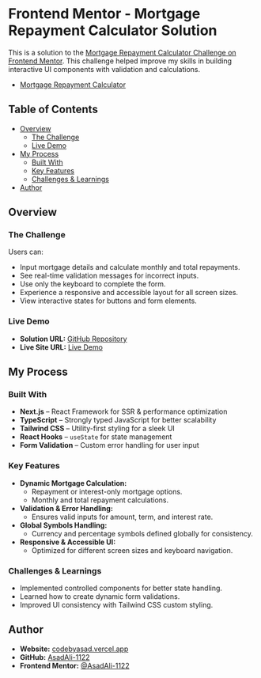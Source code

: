 # Frontend Mentor - Mortgage Repayment Calculator Solution

This is a solution to the [Mortgage Repayment Calculator Challenge on Frontend Mentor](https://www.frontendmentor.io/challenges/mortgage-repayment-calculator-Galx1LXK73). This challenge helped improve my skills in building interactive UI components with validation and calculations.

- [Mortgage Repayment Calculator](public/images/mortgage-repayment-calculator.png)

## Table of Contents

- [Overview](#overview)
  - [The Challenge](#the-challenge)
  - [Live Demo](#live-demo)
- [My Process](#my-process)
  - [Built With](#built-with)
  - [Key Features](#key-features)
  - [Challenges & Learnings](#challenges--learnings)
- [Author](#author)

## Overview

### The Challenge

Users can:

- Input mortgage details and calculate monthly and total repayments.
- See real-time validation messages for incorrect inputs.
- Use only the keyboard to complete the form.
- Experience a responsive and accessible layout for all screen sizes.
- View interactive states for buttons and form elements.

### Live Demo

- **Solution URL:** [GitHub Repository](https://github.com/AsadAli-1122/mortgage-calculator)
- **Live Site URL:** [Live Demo](https://mortgage-calculator-sooty-five.vercel.app/)

## My Process

### Built With

- **Next.js** – React Framework for SSR & performance optimization
- **TypeScript** – Strongly typed JavaScript for better scalability
- **Tailwind CSS** – Utility-first styling for a sleek UI
- **React Hooks** – `useState` for state management
- **Form Validation** – Custom error handling for user input

### Key Features

- **Dynamic Mortgage Calculation:**
  - Repayment or interest-only mortgage options.
  - Monthly and total repayment calculations.
- **Validation & Error Handling:**
  - Ensures valid inputs for amount, term, and interest rate.
- **Global Symbols Handling:**
  - Currency and percentage symbols defined globally for consistency.
- **Responsive & Accessible UI:**
  - Optimized for different screen sizes and keyboard navigation.

### Challenges & Learnings

- Implemented controlled components for better state handling.
- Learned how to create dynamic form validations.
- Improved UI consistency with Tailwind CSS custom styling.

## Author

- **Website:** [codebyasad.vercel.app](https://codebyasad.vercel.app)
- **GitHub:** [AsadAli-1122](https://github.com/AsadAli-1122)
- **Frontend Mentor:** [@AsadAli-1122](https://www.frontendmentor.io/profile/AsadAli-1122)

